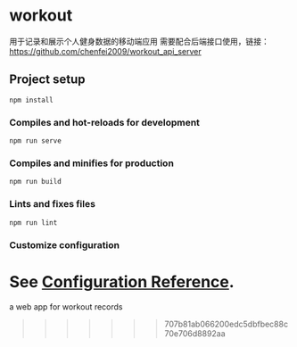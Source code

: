 # workout
用于记录和展示个人健身数据的移动端应用
需要配合后端接口使用，链接：https://github.com/chenfei2009/workout_api_server

## Project setup
```
npm install
```

### Compiles and hot-reloads for development
```
npm run serve
```

### Compiles and minifies for production
```
npm run build
```

### Lints and fixes files
```
npm run lint
```

### Customize configuration
See [Configuration Reference](https://cli.vuejs.org/config/).
=======
a web app for workout records
>>>>>>> 707b81ab066200edc5dbfbec88c70e706d8892aa
